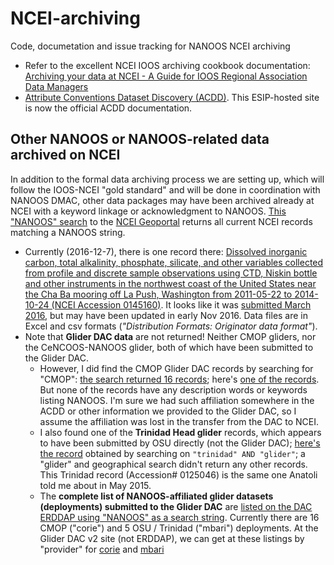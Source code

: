 # NCEI-archiving
Code, documetation and issue tracking for NANOOS NCEI archiving

- Refer to the excellent NCEI IOOS archiving cookbook documentation: [Archiving your data at NCEI - A Guide for IOOS Regional Association Data Managers](https://sites.google.com/a/noaa.gov/ncei-ioos-archive/cookbook/data-integrity)
- [Attribute Conventions Dataset Discovery (ACDD)](http://wiki.esipfed.org/index.php/Category:Attribute_Conventions_Dataset_Discovery). This ESIP-hosted site is now the official ACDD documentation.


## Other NANOOS or NANOOS-related data archived on NCEI

In addition to the formal data archiving process we are setting up, which will follow the IOOS-NCEI "gold standard" and will be done in coordination with NANOOS DMAC, other data packages may have been archived already at NCEI with a keyword linkage or acknowledgment to NANOOS. [This "NANOOS" search](http://data.nodc.noaa.gov/geoportal/rest/find/document?searchText=%22NANOOS%22&start=1&max=250&contentOption=intersecting&f=searchPage) to the [NCEI Geoportal](http://data.nodc.noaa.gov/geoportal/) returns all current NCEI records matching a NANOOS string.
- Currently (2016-12-7), there is one record there: [Dissolved inorganic carbon, total alkalinity, phosphate, silicate, and other variables collected from profile and discrete sample observations using CTD, Niskin bottle and other instruments in the northwest coast of the United States near the Cha Ba mooring off La Push, Washington from 2011-05-22 to 2014-10-24 (NCEI Accession 0145160)](http://data.nodc.noaa.gov/cgi-bin/iso?id=gov.noaa.nodc:0145160). It looks like it was [submitted March 2016](ftp://ftp.nodc.noaa.gov/nodc/archive/arc0099/0145160/1.1/about/0-email.txt), but may have been updated in early Nov 2016. Data files are in Excel and csv formats (*"Distribution Formats: Originator data format"*).
- Note that **Glider DAC data** are not returned! Neither CMOP gliders, nor the CeNCOOS-NANOOS glider, both of which have been submitted to the Glider DAC. 
  - However, I did find the CMOP Glider DAC records by searching for "CMOP": [the search returned 16 records](http://data.nodc.noaa.gov/geoportal/rest/find/document?searchText=%22CMOP%22&start=1&max=250&contentOption=intersecting&f=searchPage); here's [one of the records](http://data.nodc.noaa.gov/cgi-bin/iso?id=gov.noaa.nodc:0145907). But none of the records have any description words or keywords listing NANOOS. I'm sure we had such affiliation somewhere in the ACDD or other information we provided to the Glider DAC, so I assume the affiliation was lost in the transfer from the DAC to NCEI. 
  - I also found one of the **Trinidad Head glider** records, which appears to have been submitted by OSU directly (not the Glider DAC); [here's the record](http://data.nodc.noaa.gov/cgi-bin/iso?id=gov.noaa.nodc:0125046) obtained by searching on `"trinidad" AND "glider"`; a "glider" and geographical search didn't return any other records. This Trinidad record (Accession# 0125046) is the same one Anatoli told me about in May 2015.
  - The **complete list of NANOOS-affiliated glider datasets (deployments) submitted to the Glider DAC** are [listed on the DAC ERDDAP using "NANOOS" as a search string](https://data.ioos.us/gliders/erddap/search/index.html?searchFor=NANOOS). Currently there are 16 CMOP ("corie") and 5 OSU / Trinidad ("mbari") deployments. At the Glider DAC v2 site (not ERDDAP), we can get at these listings by "provider" for [corie](https://data.ioos.us/gliders/providers/users/corie/deployments) and [mbari](https://data.ioos.us/gliders/providers/users/mbari/deployments)
